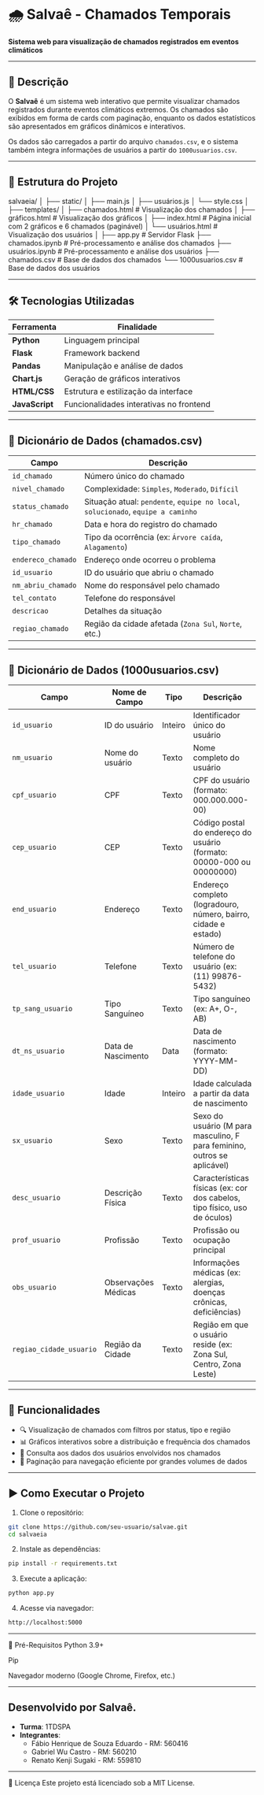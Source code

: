 # 🌧️ Salvaê - Chamados Temporais

**Sistema web para visualização de chamados registrados em eventos climáticos**

---

## 📌 Descrição

O **Salvaê** é um sistema web interativo que permite visualizar chamados registrados durante eventos climáticos extremos. Os chamados são exibidos em forma de cards com paginação, enquanto os dados estatísticos são apresentados em gráficos dinâmicos e interativos.

Os dados são carregados a partir do arquivo `chamados.csv`, e o sistema também integra informações de usuários a partir do `1000usuarios.csv`.

---

## 📁 Estrutura do Projeto

salvaeia/
│
├── static/
│ ├── main.js
│ ├── usuários.js
│ └── style.css
│
├── templates/
│ ├── chamados.html # Visualização dos chamados
│ ├── gráficos.html # Visualização dos gráficos
│ ├── index.html # Página inicial com 2 gráficos e 6 chamados (paginável)
│ └── usuários.html # Visualização dos usuários
│
├── app.py # Servidor Flask
├── chamados.ipynb # Pré-processamento e análise dos chamados
├── usuários.ipynb # Pré-processamento e análise dos usuários
├── chamados.csv # Base de dados dos chamados
└── 1000usuarios.csv # Base de dados dos usuários

---

## 🛠️ Tecnologias Utilizadas

| Ferramenta     | Finalidade                              |
| -------------- | --------------------------------------- |
| **Python**     | Linguagem principal                     |
| **Flask**      | Framework backend                       |
| **Pandas**     | Manipulação e análise de dados          |
| **Chart.js**   | Geração de gráficos interativos         |
| **HTML/CSS**   | Estrutura e estilização da interface    |
| **JavaScript** | Funcionalidades interativas no frontend |



---

## 🧾 Dicionário de Dados (chamados.csv)
| Campo              | Descrição                                                                        |
| ------------------ | -------------------------------------------------------------------------------- |
| `id_chamado`       | Número único do chamado                                                          |
| `nivel_chamado`    | Complexidade: `Simples`, `Moderado`, `Difícil`                                   |
| `status_chamado`   | Situação atual: `pendente`, `equipe no local`, `solucionado`, `equipe a caminho` |
| `hr_chamado`       | Data e hora do registro do chamado                                               |
| `tipo_chamado`     | Tipo da ocorrência (ex: `Árvore caída`, `Alagamento`)                            |
| `endereco_chamado` | Endereço onde ocorreu o problema                                                 |
| `id_usuario`       | ID do usuário que abriu o chamado                                                |
| `nm_abriu_chamado` | Nome do responsável pelo chamado                                                 |
| `tel_contato`      | Telefone do responsável                                                          |
| `descricao`        | Detalhes da situação                                                             |
| `regiao_chamado`   | Região da cidade afetada (`Zona Sul`, `Norte`, etc.)                             |

---

## 🧾 Dicionário de Dados (1000usuarios.csv)
| Campo                   | Nome de Campo       | Tipo    | Descrição                                                                 |
| ----------------------- | ------------------- | ------- | ------------------------------------------------------------------------- |
| `id_usuario`            | ID do usuário       | Inteiro | Identificador único do usuário                                            |
| `nm_usuario`            | Nome do usuário     | Texto   | Nome completo do usuário                                                  |
| `cpf_usuario`           | CPF                 | Texto   | CPF do usuário (formato: 000.000.000-00)                                  |
| `cep_usuario`           | CEP                 | Texto   | Código postal do endereço do usuário (formato: 00000-000 ou 00000000)     |
| `end_usuario`           | Endereço            | Texto   | Endereço completo (logradouro, número, bairro, cidade e estado)           |
| `tel_usuario`           | Telefone            | Texto   | Número de telefone do usuário (ex: (11) 99876-5432)                       |
| `tp_sang_usuario`       | Tipo Sanguíneo      | Texto   | Tipo sanguíneo (ex: A+, O-, AB)                                           |
| `dt_ns_usuario`         | Data de Nascimento  | Data    | Data de nascimento (formato: YYYY-MM-DD)                                  |
| `idade_usuario`         | Idade               | Inteiro | Idade calculada a partir da data de nascimento                            |
| `sx_usuario`            | Sexo                | Texto   | Sexo do usuário (M para masculino, F para feminino, outros se aplicável)  |
| `desc_usuario`          | Descrição Física    | Texto   | Características físicas (ex: cor dos cabelos, tipo físico, uso de óculos) |
| `prof_usuario`          | Profissão           | Texto   | Profissão ou ocupação principal                                           |
| `obs_usuario`           | Observações Médicas | Texto   | Informações médicas (ex: alergias, doenças crônicas, deficiências)        |
| `regiao_cidade_usuario` | Região da Cidade    | Texto   | Região em que o usuário reside (ex: Zona Sul, Centro, Zona Leste)         |

---

## 🚀 Funcionalidades

- 🔍 Visualização de chamados com filtros por status, tipo e região
- 📊 Gráficos interativos sobre a distribuição e frequência dos chamados
- 👤 Consulta aos dados dos usuários envolvidos nos chamados
- 📅 Paginação para navegação eficiente por grandes volumes de dados

---

## ▶️ Como Executar o Projeto

1. Clone o repositório:

```bash
git clone https://github.com/seu-usuario/salvae.git
cd salvaeia
```

2. Instale as dependências:
```bash
pip install -r requirements.txt
```

3. Execute a aplicação:
```bash
python app.py
```

4. Acesse via navegador:
```bash
http://localhost:5000 
```

---

🧪 Pré-Requisitos
Python 3.9+

Pip

Navegador moderno (Google Chrome, Firefox, etc.)

---

## Desenvolvido por Salvaê.
- **Turma**: 1TDSPA
- **Integrantes**:
	- Fábio Henrique de Souza Eduardo - RM: 560416
	- Gabriel Wu Castro - RM: 560210
	- Renato Kenji Sugaki - RM: 559810

---

📄 Licença
Este projeto está licenciado sob a MIT License.